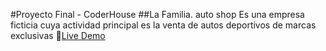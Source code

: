 #Proyecto Final - CoderHouse
##La Familia. auto shop
Es una empresa ficticia cuya actividad principal es la venta de autos deportivos de marcas exclusivas
🚗[Live Demo](https://ferbuono.github.io/proyecto-final/)

